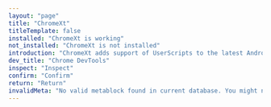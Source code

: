 ```yaml
---
layout: "page"
title: "ChromeXt"
titleTemplate: false
installed: "ChromeXt is working"
not_installed: "ChromeXt is not installed"
introduction: "ChromeXt adds support of UserScripts to the latest Android Chrome. See details in the project homepage: "
dev_title: "Chrome DevTools"
inspect: "Inspect"
confirm: "Confirm"
return: "Return"
invalidMeta: "No valid metablock found in current database. You might need to update ChromeXt and reinstall this script. Please click on me to return back."
---
```


<script setup>
import ChromeXt from '../../components/ChromeXt/manager.vue'
</script>


<ChromeXt />
